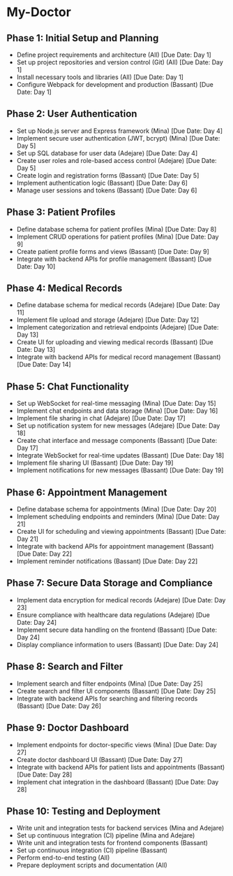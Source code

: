 # My-Doctor

## Phase 1: Initial Setup and Planning
- Define project requirements and architecture (All) [Due Date: Day 1]
- Set up project repositories and version control (Git) (All) [Due Date: Day 1]
- Install necessary tools and libraries (All) [Due Date: Day 1]
- Configure Webpack for development and production (Bassant) [Due Date: Day 1]
## Phase 2: User Authentication
- Set up Node.js server and Express framework (Mina) [Due Date: Day 4]
- Implement secure user authentication (JWT, bcrypt) (Mina) [Due Date: Day 5]
- Set up SQL database for user data (Adejare) [Due Date: Day 4]
- Create user roles and role-based access control (Adejare) [Due Date: Day 5]
- Create login and registration forms (Bassant) [Due Date: Day 5]
- Implement authentication logic (Bassant) [Due Date: Day 6]
- Manage user sessions and tokens (Bassant) [Due Date: Day 6]
## Phase 3: Patient Profiles
- Define database schema for patient profiles (Mina) [Due Date: Day 8]
- Implement CRUD operations for patient profiles (Mina) [Due Date: Day 9]
- Create patient profile forms and views (Bassant) [Due Date: Day 9]
- Integrate with backend APIs for profile management (Bassant) [Due Date: Day 10]
## Phase 4: Medical Records
- Define database schema for medical records (Adejare) [Due Date: Day 11]
- Implement file upload and storage (Adejare) [Due Date: Day 12]
- Implement categorization and retrieval endpoints (Adejare) [Due Date: Day 13]
- Create UI for uploading and viewing medical records (Bassant) [Due Date: Day 13]
- Integrate with backend APIs for medical record management (Bassant) [Due Date: Day 14]
## Phase 5: Chat Functionality
- Set up WebSocket for real-time messaging (Mina) [Due Date: Day 15]
- Implement chat endpoints and data storage (Mina) [Due Date: Day 16]
- Implement file sharing in chat (Adejare) [Due Date: Day 17]
- Set up notification system for new messages (Adejare) [Due Date: Day 18]
- Create chat interface and message components (Bassant) [Due Date: Day 17]
- Integrate WebSocket for real-time updates (Bassant) [Due Date: Day 18]
- Implement file sharing UI (Bassant) [Due Date: Day 19]
- Implement notifications for new messages (Bassant) [Due Date: Day 19]
## Phase 6: Appointment Management
- Define database schema for appointments (Mina) [Due Date: Day 20]
- Implement scheduling endpoints and reminders (Mina) [Due Date: Day 21]
- Create UI for scheduling and viewing appointments (Bassant) [Due Date: Day 21]
- Integrate with backend APIs for appointment management (Bassant) [Due Date: Day 22]
- Implement reminder notifications (Bassant) [Due Date: Day 22]
## Phase 7: Secure Data Storage and Compliance
- Implement data encryption for medical records (Adejare) [Due Date: Day 23]
- Ensure compliance with healthcare data regulations (Adejare) [Due Date: Day 24]
- Implement secure data handling on the frontend (Bassant) [Due Date: Day 24]
- Display compliance information to users (Bassant) [Due Date: Day 24]
## Phase 8: Search and Filter
- Implement search and filter endpoints (Mina) [Due Date: Day 25]
- Create search and filter UI components (Bassant) [Due Date: Day 25]
- Integrate with backend APIs for searching and filtering records (Bassant) [Due Date: Day 26]
## Phase 9: Doctor Dashboard
- Implement endpoints for doctor-specific views (Mina) [Due Date: Day 27]
- Create doctor dashboard UI (Bassant) [Due Date: Day 27]
- Integrate with backend APIs for patient lists and appointments (Bassant) [Due Date: Day 28]
- Implement chat integration in the dashboard (Bassant) [Due Date: Day 28]
## Phase 10: Testing and Deployment
- Write unit and integration tests for backend services (Mina and Adejare)
- Set up continuous integration (CI) pipeline (Mina and Adejare)
- Write unit and integration tests for frontend components (Bassant)
- Set up continuous integration (CI) pipeline (Bassant)
- Perform end-to-end testing (All)
- Prepare deployment scripts and documentation (All)
